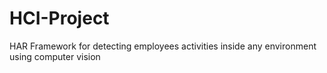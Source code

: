 # HCI-Project
HAR Framework for detecting employees activities inside any environment using computer vision
